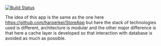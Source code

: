 [![Build Status](https://travis-ci.org/harperkej/StoreAppEE.svg?branch=master)](https://travis-ci.org/harperkej/StoreAppEE)

The idea of this app is the same as the one here https://github.com/harperkej/StoreApp but here the stack of technologies used is different, architecture is modular and the other major difference is that here a cache layer is developed so that interaction with database is avoided as much as possible.
